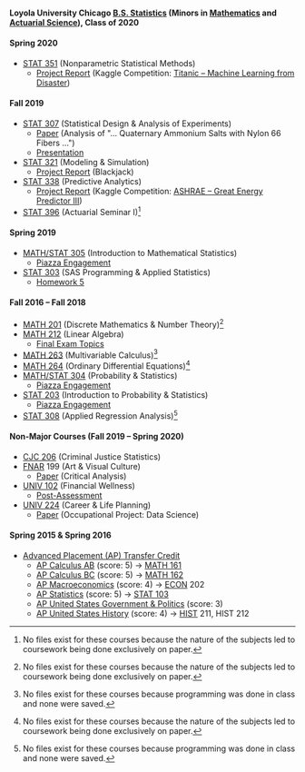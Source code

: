 #### Loyola University Chicago [B.S. Statistics](https://www.luc.edu/math/bsstat.shtml) (Minors in [Mathematics](https://www.luc.edu/math/minormath.shtml) and [Actuarial Science](https://www.luc.edu/math/minoractuarial.shtml)), Class of 2020
#### Spring 2020
- [STAT 351](https://www.luc.edu/math/academics/courses/undergradstat/stat351nonparametricstatisticalmethods) (Nonparametric Statistical Methods)
  - [Project Report](STAT%20351%20–%20Nonparametric%20Statistical%20Methods/Project%20(Titanic%20–%20Machine%20Learning%20from%20Disaster)/Project%20Report.pdf) (Kaggle Competition: [Titanic – Machine Learning from Disaster](https://www.kaggle.com/competitions/titanic))
#### Fall 2019
- [STAT 307](https://www.luc.edu/math/academics/courses/stat307) (Statistical Design & Analysis of Experiments)
  - [Paper](STAT%20307%20–%20Statistical%20Design%20&%20Analysis%20of%20Experiments/Paper%20(Analysis%20of%20"…%20Quaternary%20Ammonium%20Salts%20with%20Nylon%2066%20Fibers%20…").pdf) (Analysis of "… Quaternary Ammonium Salts with Nylon 66 Fibers …")
  - [Presentation](STAT%20307%20–%20Statistical%20Design%20%26%20Analysis%20of%20Experiments/Presentation%20(Popping%20Popcorn).pdf)
- [STAT 321](https://www.luc.edu/math/academics/courses/stat321) (Modeling & Simulation)
  - [Project Report](STAT%20321%20–%20Modeling%20%26%20Simulation/Project%20(Blackjack)/Project%20Report.pdf) (Blackjack)
- [STAT 338](https://www.luc.edu/math/academics/courses/undergradstat/stat338predictiveanalytics) (Predictive Analytics)
  - [Project Report](STAT%20338%20–%20Predictive%20Analytics/Project%20(ASHRAE%20–%20Great%20Energy%20Predictor%20III)/Project%20Report.pdf) (Kaggle Competition: [ASHRAE – Great Energy Predictor III](https://www.kaggle.com/competitions/ashrae-energy-prediction))
- [STAT 396](https://www.luc.edu/math/academics/courses/stat396) (Actuarial Seminar I)[^1]
#### Spring 2019
- [MATH/STAT 305](https://www.luc.edu/math/academics/courses/math305) (Introduction to Mathematical Statistics)
  - [Piazza Engagement](MATH%20305%20–%20Introduction%20to%20Mathematical%20Statistics)
- [STAT 303](https://www.luc.edu/math/academics/courses/stat303) (SAS Programming & Applied Statistics)
  - [Homework 5](STAT%20303%20–%20SAS%20Programming%20%26%20Applied%20Statistics/Homework%205%20Results.pdf)
#### Fall 2016 – Fall 2018
- [MATH 201](https://www.luc.edu/math/academics/courses/math201) (Discrete Mathematics & Number Theory)[^1]
- [MATH 212](https://www.luc.edu/math/academics/courses/math212) (Linear Algebra)
  - [Final Exam Topics](MATH%20212%20–%20Linear%20Algebra/Final%20Exam%20Topics.pdf)
- [MATH 263](https://www.luc.edu/math/academics/courses/math263) (Multivariable Calculus)[^2]
- [MATH 264](https://www.luc.edu/math/academics/courses/math264) (Ordinary Differential Equations)[^1]
- [MATH/STAT 304](https://www.luc.edu/math/academics/courses/math304) (Probability & Statistics)
  - [Piazza Engagement](MATH%20304%20–%20Probability%20%26%20Statistics)
- [STAT 203](https://www.luc.edu/math/academics/courses/stat203) (Introduction to Probability & Statistics)
  - [Piazza Engagement](STAT%20203%20–%20Introduction%20to%20Probability%20%26%20Statistics)
- [STAT 308](https://www.luc.edu/math/academics/courses/stat308) (Applied Regression Analysis)[^2]
#### Non-Major Courses (Fall 2019 – Spring 2020)
- [CJC 206](https://www.luc.edu/criminaljustice/undergradcourses.shtml) (Criminal Justice Statistics)
- [FNAR](https://www.luc.edu/finearts/academics/courses/fineartscoursecatalog/#faq-574090Collapse) 199 (Art & Visual Culture)
  - [Paper](FNAR%20199%20–%20Art%20%26%20Visual%20Culture/Critical%20Analysis%20Essay.pdf) (Critical Analysis)
- [UNIV 102](https://www.luc.edu/nsp/first-yearexperience/univ102loyolaseminar) (Financial Wellness)
  - [Post-Assessment](UNIV%20102%20–%20Financial%20Wellness/Post-Assessment.pdf)
- [UNIV 224](https://www.luc.edu/career/univ224) (Career & Life Planning)
  - [Paper](UNIV%20224%20–%20Career%20%26%20Life%20Planning/Data%20Science%20Occupation%20Paper.pdf) (Occupational Project: Data Science)
#### Spring 2015 & Spring 2016
- [Advanced Placement (AP) Transfer Credit](Advanced%20Placement%20(AP)%20Transfer%20Credit.pdf)
  - [AP Calculus AB](https://apstudents.collegeboard.org/courses/ap-calculus-ab) (score: 5) → [MATH 161](https://www.luc.edu/math/academics/courses/math161)
  - [AP Calculus BC](https://apstudents.collegeboard.org/courses/ap-calculus-bc) (score: 5) → [MATH 162](https://www.luc.edu/math/academics/courses/math162)
  - [AP Macroeconomics](https://apstudents.collegeboard.org/courses/ap-macroeconomics) (score: 4) → [ECON](https://catalog.luc.edu/course-descriptions/econ) 202
  - [AP Statistics](https://apstudents.collegeboard.org/courses/ap-statistics) (score: 5) → [STAT 103](https://www.luc.edu/math/academics/courses/stat103)
  - [AP United States Government & Politics](https://apstudents.collegeboard.org/courses/ap-united-states-government-and-politics) (score: 3)
  - [AP United States History](https://apstudents.collegeboard.org/courses/ap-united-states-history) (score: 4) → [HIST](https://www.luc.edu/history/tiertwocourses) 211, HIST 212
[^1]: No files exist for these courses because the nature of the subjects led to coursework being done exclusively on paper.
[^2]: No files exist for these courses because programming was done in class and none were saved.
